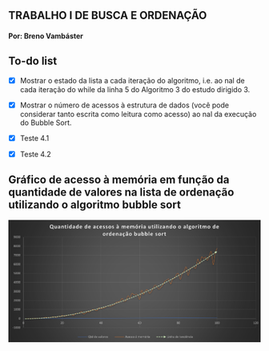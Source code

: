 ## TRABALHO I DE BUSCA E ORDENAÇÃO 
#### Por: Breno Vambáster

## To-do list
- [x] Mostrar o estado da lista a cada iteração do algoritmo, i.e. ao nal de cada iteração do while da linha 5 do Algoritmo 3 do estudo dirigido 3.
- [x] Mostrar o número de acessos à estrutura de dados (você pode considerar tanto escrita como leitura como acesso) ao nal da execução do Bubble Sort.
- [x] Teste 4.1
- [x] Teste 4.2 


## Gráfico de acesso à memória  em função da quantidade de valores na lista de ordenação utilizando o algoritmo bubble sort
![grafico](./Imagem1.png)
